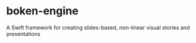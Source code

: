 # boken-engine
A Swift framework for creating slides-based, non-linear visual stories and presentations
